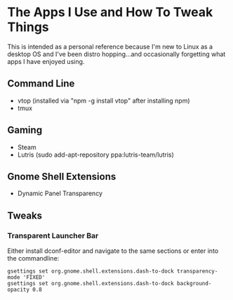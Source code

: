 # The Apps I Use and How To Tweak Things

This is intended as a personal reference because I'm new to Linux as a desktop OS and I've been distro hopping...and occasionally forgetting what apps I have enjoyed using.

## Command Line
* vtop (installed via "npm -g install vtop" after installing npm)
* tmux

## Gaming
* Steam
* Lutris (sudo add-apt-repository ppa:lutris-team/lutris)

## Gnome Shell Extensions
* Dynamic Panel Transparency

## Tweaks
### Transparent Launcher Bar
Either install dconf-editor and navigate to the same sections or enter into the commandline:
~~~~
gsettings set org.gnome.shell.extensions.dash-to-dock transparency-mode 'FIXED'
gsettings set org.gnome.shell.extensions.dash-to-dock background-opacity 0.8
~~~~
